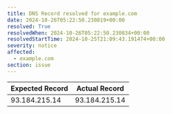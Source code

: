 ```yaml
---
title: DNS Record resolved for example.com
date: 2024-10-26T05:22:50.230819+00:00
resolved: True
resolvedWhen: 2024-10-26T05:22:50.230834+00:00
resolvedStartTime: 2024-10-25T21:09:43.191474+00:00
severity: notice
affected:
  - example.com
section: issue
---
```


| Expected Record  | Actual Record  |
|------------------|----------------|
| 93.184.215.14 | 93.184.215.14 |
